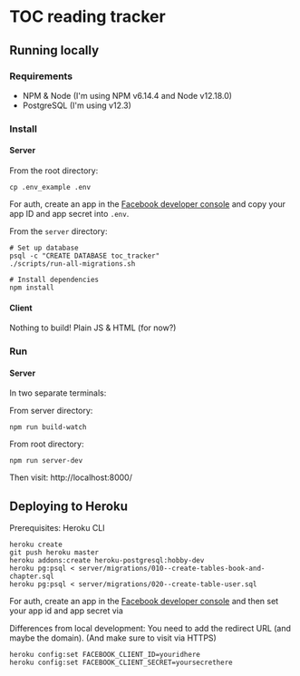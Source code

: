 # TOC reading tracker

## Running locally

### Requirements

- NPM & Node (I'm using NPM v6.14.4 and Node v12.18.0)
- PostgreSQL (I'm using v12.3)

### Install

#### Server

From the root directory:
```
cp .env_example .env
```

For auth, create an app in the [Facebook developer console][facebook-dev] and copy your app ID and app secret into `.env`.

From the `server` directory:
```
# Set up database
psql -c "CREATE DATABASE toc_tracker"
./scripts/run-all-migrations.sh

# Install dependencies
npm install
```

#### Client

Nothing to build! Plain JS & HTML (for now?)

### Run

#### Server

In two separate terminals:

From server directory:
```
npm run build-watch
```

From root directory:
```
npm run server-dev
```

Then visit: http://localhost:8000/

## Deploying to Heroku

Prerequisites: Heroku CLI

```
heroku create
git push heroku master
heroku addons:create heroku-postgresql:hobby-dev
heroku pg:psql < server/migrations/010--create-tables-book-and-chapter.sql
heroku pg:psql < server/migrations/020--create-table-user.sql
```

For auth, create an app in the [Facebook developer console][facebook-dev] and then set your app id and app secret via

Differences from local development: You need to add the redirect URL (and maybe the domain). (And make sure to visit via HTTPS)
```
heroku config:set FACEBOOK_CLIENT_ID=youridhere
heroku config:set FACEBOOK_CLIENT_SECRET=yoursecrethere
```

[facebook-dev]: https://developers.facebook.com/apps/
